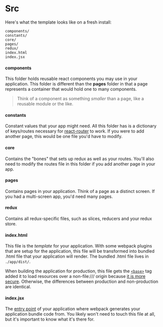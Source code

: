 # Src
Here's what the template looks like on a fresh install:
```
components/
constants/
core/
pages/
redux/
index.html
index.jsx
```

#### components
This folder holds reusable react components you may use in your application. This folder is different than the **pages** folder in that a page represents a container that would hold one to many components.

> Think of a component as something _smaller_ than a page, like a reusable module or the like.

#### constants
Constant values that your app might need. All this folder has is a dictionary of keys/routes necessary for [react-router](https://github.com/ReactTraining/react-router) to work. If you were to add another page, this would be one file you'd have to modify.

#### core
Contains the "bones" that sets up redux as well as your routes. You'll also need to modify the routes file in this folder if you add another page in your app.

#### pages
Contains pages in your application. Think of a page as a distinct screen. If you had a multi-screen app, you'd need many pages.

#### redux
Contains all redux-specific files, such as slices, reducers and your redux store.

#### index.html
This file is the _template_ for your application. With some webpack plugins that are setup for the application, this file will be transformed into bundled .html file that your application will render. The bundled .html file lives in `./app/dist/`.

When building the application for production, this file gets the [`<base>`](https://developer.mozilla.org/en-US/docs/Web/HTML/Element/base) tag added it to load resources over a non-file:/// origin because [it is more secure](https://github.com/reZach/secure-electron-template/issues/2). Otherwise, the differences between production and non-production are identical.

#### index.jsx
The [entry point](https://webpack.js.org/concepts/entry-points/) of your application where webpack generates your application bundle code from. You likely won't need to touch this file at all, but it's important to know what it's there for.